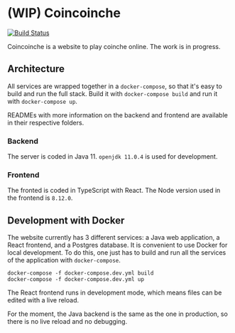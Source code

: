 # (WIP) Coincoinche

[![Build Status](https://travis-ci.org/coincoinche/coincoinche.svg?branch=master)](https://travis-ci.org/coincoinche/coincoinche)

Coincoinche is a website to play coinche online. The work is in progress.

## Architecture

All services are wrapped together in a `docker-compose`, so that it's easy to build and run the full stack. Build it with `docker-compose build` and run it with `docker-compose up`.

READMEs with more information on the backend and frontend are available in their respective folders.

### Backend

The server is coded in Java 11. `openjdk 11.0.4` is used for development.

### Frontend

The fronted is coded in TypeScript with React. The Node version used in the frontend is `8.12.0`.

## Development with Docker

The website currently has 3 different services: a Java web application, a React frontend, and a Postgres database. It is convenient to use Docker for local development. To do this, one just has to build and run all the services of the application with `docker-compose`.

```
docker-compose -f docker-compose.dev.yml build
docker-compose -f docker-compose.dev.yml up
```

The React frontend runs in development mode, which means files can be edited with a live reload.

For the moment, the Java backend is the same as the one in production, so there is no live reload and no debugging.
